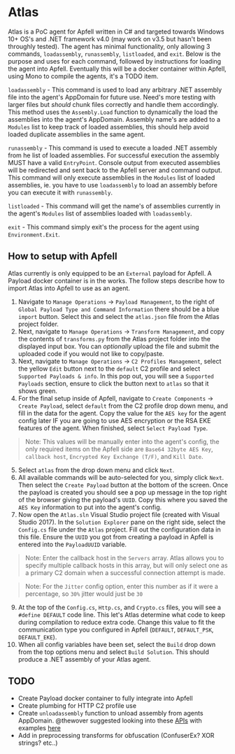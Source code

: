 # Atlas

Atlas is a PoC agent for Apfell written in C# and targeted towards Windows 10+ OS's and .NET framework v4.0 (may work on v3.5 but hasn't been throughly tested). The agent has minimal functionality, only allowing 3 commands, `loadassembly`, `runassembly`, `listloaded`, and `exit`. Below is the purpose and uses for each command, followed by instructions for loading the agent into Apfell. Eventually this will be a docker container within Apfell, using Mono to compile the agents, it's a TODO item.

`loadassembly` - This command is used to load any arbitrary .NET assembly file into the agent's AppDomain for future use. Need's more testing with larger files but _should_ chunk files correctly and handle them accordingly. This method uses the `Assembly.Load` function to dynamically the load the assemblies into the agent's AppDomain. Assembly name's are added to a `Modules` list to keep track of loaded assemblies, this should help avoid loaded duplicate assemblies in the same agent.

`runassembly` - This command is used to execute a loaded .NET assembly from he list of loaded assemblies. For successful execution the assembly MUST have a valid `EntryPoint`. Console output from executed assemblies will be redirected and sent back to the Apfell server and command output. This command will only execute assemblies in the `Modules` list of loaded assemblies, ie. you have to use `loadassembly` to load an assembly before you can execute it with `runassembly`.

`listloaded` - This command will get the name's of assemblies currently in the agent's `Modules` list of assemblies loaded with `loadassembly`.

`exit` - This command simply exit's the process for the agent using `Environment.Exit`.

## How to setup with Apfell
Atlas currently is only equipped to be an `External` payload for Apfell. A Payload docker container is in the works. The follow steps describe how to import Atlas into Apfell to use as an agent.

1. Navigate to `Manage Operations` -> `Payload Management`, to the right of `Global Payload Type and Command Information` there should be a blue `import` button. Select this and select the `atlas.json` file from the Atlas project folder.
2. Next, navigate to `Manage Operations` -> `Transform Management`, and copy the contents of `transforms.py` from the Atlas project folder into the displayed input box. You can _optionally_ upload the file and submit the uploaded code if you would not like to copy/paste.
3. Next, navigate to `Manage Operations` -> `C2 Profiles Management`, select the yellow `Edit` button next to the `default` C2 profile and select `Supported Payloads & info`. In this pop out, you will see a `Supported Payloads` section, ensure to click the button next to `atlas` so that it shows green.
4. For the final setup inside of Apfell, navigate to `Create Components` -> `Create Payload`, select `default` from the C2 profile drop down menu, and fill in the data for the agent. Copy the value for the `AES key` for the agent config later IF you are going to use AES encryption or the RSA EKE features of the agent. When finished, select `Select Payload Type`.
>Note: This values will be manually enter into the agent's config, the only required items on the Apfell side are `Base64 32byte AES Key`, `callback host`, `Encrypted Key Exchange (T/F)`, and `Kill Date`.
5. Select `atlas` from the drop down menu and click `Next`.
6. All available commands will be auto-selected for you, simply click `Next`. Then select the `Create Payload` button at the bottom of the screen. Once the payload is created you should see a pop up message in the top right of the browser giving the payload's `UUID`. Copy this where you saved the `AES Key` information to put into the agent's config.
7. Now open the `Atlas.sln` Visual Studio project file (created with Visual Studio 2017). In the `Solution Explorer` pane on the right side, select the `Config.cs` file under the `Atlas` project. Fill out the configuration data in this file. Ensure the `UUID` you got from creating a payload in Apfell is entered into the `PayloadUUID` variable.
>Note: Enter the callback host in the `Servers` array. Atlas allows you to specify multiple callback hosts in this array, but will only select one as a primary C2 domain when a successful connection attempt is made.

>Note: For the `Jitter` config option, enter this number as if it were a percentage, so `30%` jitter would just be `30`
9. At the top of the `Config.cs`, `Http.cs`, and `Crypto.cs` files, you will see a `#define DEFAULT` code line. This let's Atlas determine what code to keep during compilation to reduce extra code. Change this value to fit the communication type you configured in Apfell (`DEFAULT`, `DEFAULT_PSK`, `DEFAULT_EKE`).
10. When all config variables have been set, select the `Build` drop down from the top options menu and select `Build Solution`. This should produce a .NET assembly of your Atlas agent.

## TODO
- Create Payload docker container to fully integrate into Apfell
- Create plumbing for HTTP C2 profile use
- Create `unloadassembly` function to unload assembly from agents AppDomain. @thewover suggested looking into these [APIs](https://docs.microsoft.com/en-us/dotnet/framework/unmanaged-api/debugging/) with examples [here](https://github.com/lowleveldesign/mindbg)
- Add in preprocessing transforms for obfuscation (ConfuserEx? XOR strings? etc..)
